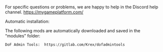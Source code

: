 
For specific questions or problems, we are happy to help in the Discord help channel.
https://mygameplatform.com/

Automatic installation:

The following mods are automatically downloaded and saved in the “modules” folder:

    DoF Admin Tools:  https://gitlab.com/Krex/dofadmintools
